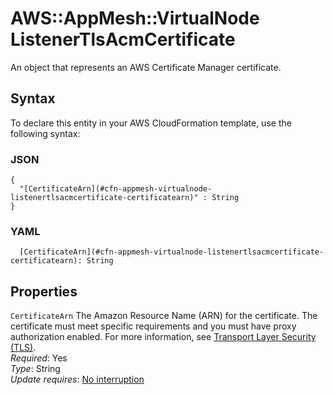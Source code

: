 # AWS::AppMesh::VirtualNode ListenerTlsAcmCertificate<a name="aws-properties-appmesh-virtualnode-listenertlsacmcertificate"></a>

An object that represents an AWS Certificate Manager certificate\.

## Syntax<a name="aws-properties-appmesh-virtualnode-listenertlsacmcertificate-syntax"></a>

To declare this entity in your AWS CloudFormation template, use the following syntax:

### JSON<a name="aws-properties-appmesh-virtualnode-listenertlsacmcertificate-syntax.json"></a>

```
{
  "[CertificateArn](#cfn-appmesh-virtualnode-listenertlsacmcertificate-certificatearn)" : String
}
```

### YAML<a name="aws-properties-appmesh-virtualnode-listenertlsacmcertificate-syntax.yaml"></a>

```
  [CertificateArn](#cfn-appmesh-virtualnode-listenertlsacmcertificate-certificatearn): String
```

## Properties<a name="aws-properties-appmesh-virtualnode-listenertlsacmcertificate-properties"></a>

`CertificateArn`  <a name="cfn-appmesh-virtualnode-listenertlsacmcertificate-certificatearn"></a>
The Amazon Resource Name \(ARN\) for the certificate\. The certificate must meet specific requirements and you must have proxy authorization enabled\. For more information, see [Transport Layer Security \(TLS\)](https://docs.aws.amazon.com/app-mesh/latest/userguide/tls.html#virtual-node-tls-prerequisites)\.  
*Required*: Yes  
*Type*: String  
*Update requires*: [No interruption](https://docs.aws.amazon.com/AWSCloudFormation/latest/UserGuide/using-cfn-updating-stacks-update-behaviors.html#update-no-interrupt)